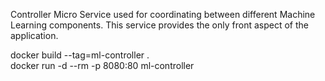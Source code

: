 Controller Micro Service used for coordinating between different Machine Learning components. This service provides the only front aspect of the application.  
  
docker build --tag=ml-controller .  
docker run -d --rm -p 8080:80 ml-controller